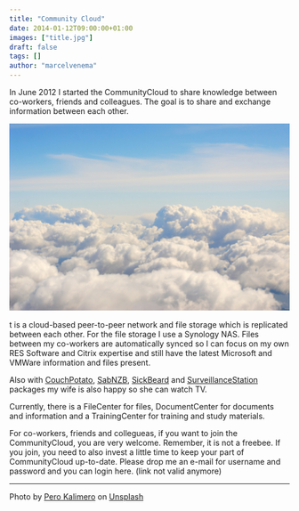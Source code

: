 ```yaml
---
title: "Community Cloud"
date: 2014-01-12T09:00:00+01:00
images: ["title.jpg"]
draft: false
tags: []
author: "marcelvenema"
---
```


In June 2012 I started the CommunityCloud to share knowledge between co-workers, friends and colleagues. The goal is to share and exchange information between each other.

![Community Cloud](title.jpg)

t is a cloud-based peer-to-peer network and file storage which is replicated between each other. For the file storage I use a Synology NAS. Files between my co-workers are automatically synced so I can focus on my own RES Software and Citrix expertise and still have the latest Microsoft and VMWare information and files present.

Also with [CouchPotato](https://couchpota.to/), [SabNZB](http://sabnzbd.org/), [SickBeard](http://sickbeard.com/) and [SurveillanceStation](http://www.synology.com/en-global/dsm/index) packages my wife is also happy so she can watch TV.


Currently, there is a FileCenter for files, DocumentCenter for documents and information and a TrainingCenter for training and study materials.

For co-workers, friends and collegueas, if you want to join the CommunityCloud, you are very welcome. Remember, it is not a freebee. If you join, you need to also invest a little time to keep your part of CommunityCloud up-to-date. Please drop me an e-mail for username and password and you can login here. (link not valid anymore)

---
Photo by <a href="https://unsplash.com/@pericakalimerica?utm_content=creditCopyText&utm_medium=referral&utm_source=unsplash">Pero Kalimero</a> on <a href="https://unsplash.com/photos/nimbus-clouds-and-blue-calm-sky-9BJRGlqoIUk?utm_content=creditCopyText&utm_medium=referral&utm_source=unsplash">Unsplash</a>
